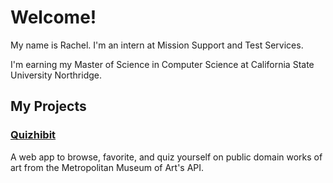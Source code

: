 # Welcome!

My name is Rachel. I'm an intern at Mission Support and Test Services.

I'm earning my Master of Science in Computer Science at California State University Northridge.

## My Projects

### [Quizhibit](https://quizhibit.herokuapp.com)

A web app to browse, favorite, and quiz yourself on public domain works of art from the Metropolitan Museum of Art's API.
